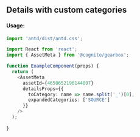 ## Details with custom categories

<!-- STORY -->

#### Usage:

```typescript jsx
import 'antd/dist/antd.css';

import React from 'react';
import { AssetMeta } from '@cognite/gearbox';

function ExampleComponent(props) {
  return (
    <AssetMeta
      assetId={4650652196144007}
      detailsProps={{
        toCategory: name => name.split('_')[0],
        expandedCategories: ['SOURCE']
      }}
    />
  );
  
}
```
